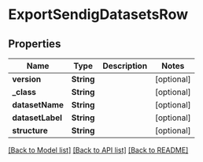 # ExportSendigDatasetsRow

## Properties
Name | Type | Description | Notes
------------ | ------------- | ------------- | -------------
**version** | **String** |  | [optional] 
**_class** | **String** |  | [optional] 
**datasetName** | **String** |  | [optional] 
**datasetLabel** | **String** |  | [optional] 
**structure** | **String** |  | [optional] 

[[Back to Model list]](../README.md#documentation-for-models) [[Back to API list]](../README.md#documentation-for-api-endpoints) [[Back to README]](../README.md)


